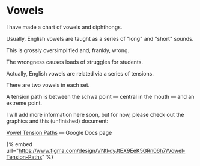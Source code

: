 # Vowels

I have made a chart of vowels and diphthongs.

Usually, English vowels are taught as a series of "long" and "short" sounds.

This is grossly oversimplified and, frankly, wrong.

The wrongness causes loads of struggles for students.



Actually, English vowels are related via a series of tensions.

There are two vowels in each set.&#x20;

A tension path is between the schwa point — central in the mouth — and an extreme point.

I will add more information here soon, but for now, please check out the graphics and this (unfinished) document:

[Vowel Tension Paths](https://docs.google.com/document/d/1atSuKSG4cAl6x0JpugImdtxibct3ibYmSMy5KaYWUDs) — Google Docs page&#x20;

{% embed url="https://www.figma.com/design/VNtkdyJtEX9EeK5GRn06h7/Vowel-Tension-Paths" %}



